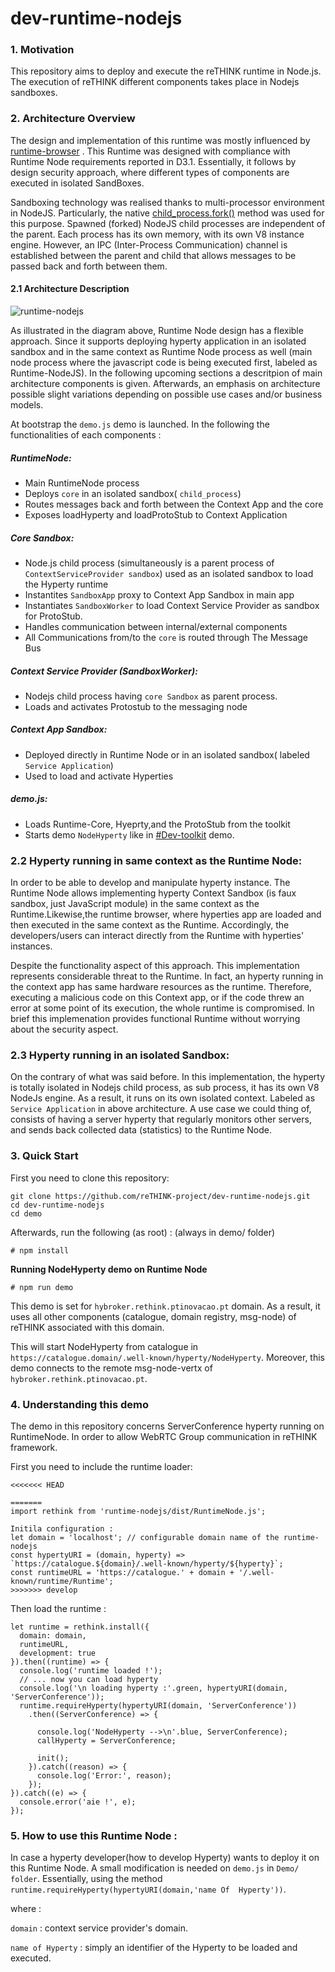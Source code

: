 # dev-runtime-nodejs

### 1. Motivation
This repository  aims to deploy and execute the reTHINK runtime in Node.js. The execution of reTHINK different components takes place in Nodejs sandboxes.

### 2. Architecture Overview
The design and implementation of this runtime was mostly influenced by [runtime-browser](https://github.com/reTHINK-project/dev-runtime-browser) . This Runtime was designed with compliance with Runtime Node requirements reported in D3.1. Essentially, it follows by design security approach, where different types of components are executed in isolated SandBoxes.

Sandboxing technology was realised thanks to multi-processor environment in NodeJS. Particularly, the native [child_process.fork()](https://nodejs.org/api/child_process.html#child_process_child_process_fork_modulepath_args_options) method was used for this purpose. Spawned (forked) NodeJS child processes are independent of the parent. Each process has its own memory, with its own V8 instance engine. However, an IPC (Inter-Process Communication) channel is established between the parent and child that allows messages to be passed back and forth between them.




#### 2.1 Architecture Description

![runtime-nodejs](Runtime-NodeJS.png)



As illustrated in the diagram above, Runtime Node design has a flexible approach. Since it supports  deploying hyperty application in an isolated sandbox and in the same context as Runtime Node process as well (main node process where the javascript code is being executed first, labeled as Runtime-NodeJS).
In the following upcoming sections a descritpion of main architecture components is given. Afterwards, an emphasis on architecture possible slight variations depending on possible use cases and/or business models.

At bootstrap the `demo.js` demo is launched. In the following the functionalities of each components :

##### RuntimeNode:
- Main RuntimeNode process
- Deploys `core` in an isolated sandbox( ```child_process```)
- Routes messages back and forth between the Context App and the core
- Exposes loadHyperty and loadProtoStub to Context Application

##### Core Sandbox:

 - Node.js child process (simultaneously is a parent process of ``ContextServiceProvider sandbox``) used as an isolated sandbox to load  the Hyperty runtime
 - Instantites ``SandboxApp`` proxy to Context App Sandbox in main app
 - Instantiates ``SandboxWorker`` to load  Context Service Provider as sandbox for ProtoStub.
 - Handles communication between internal/external components
 - All Communications from/to the ``core`` is routed through The Message Bus

##### Context Service Provider (SandboxWorker):
- Nodejs child process having ``core Sandbox`` as parent process.
- Loads and activates Protostub to the messaging node

##### Context App Sandbox:
- Deployed directly in Runtime Node or in an isolated sandbox( labeled ``Service Application``)
- Used to load and activate Hyperties
 
##### demo.js:
- Loads Runtime-Core, Hyeprty,and the ProtoStub from the toolkit
- Starts demo `NodeHyperty` like in [#Dev-toolkit](https://github.com/reTHINK-project/dev-hyperty-toolkit) demo.

### 2.2  Hyperty running in same context as the Runtime Node:
In order to be able to develop and manipulate hyperty instance. The Runtime Node allows implementing hyperty Context Sandbox (is faux sandbox, just JavaScript module) in the same context as the Runtime.Likewise,the runtime browser, where hyperties app are loaded and then executed in the same context as the Runtime. Accordingly, the developers/users can interact directly from the Runtime with hyperties' instances.

Despite the functionality aspect of this approach. This implementation represents considerable threat to the Runtime. In fact, an hyperty running in the context app has same hardware resources as the runtime. Therefore, executing a malicious code on this Context app, or if the code threw an error at some point of its execution, the whole runtime is compromised.
In brief this implemenation provides functional Runtime without worrying about the security aspect.
### 2.3  Hyperty running in an isolated Sandbox:
On the contrary of what was said before. In this implementation, the hyperty is totally isolated in Nodejs child process, as sub process, it has its own V8 NodeJs engine. As a result, it runs on its own isolated context.
Labeled as  ``Service Application``  in above architecture. A use case we could thing of, consists of having a server hyperty that regularly monitors other servers, and sends back collected data (statistics) to the Runtime Node.


### 3. Quick Start
First you need to clone this repository:
```
git clone https://github.com/reTHINK-project/dev-runtime-nodejs.git
cd dev-runtime-nodejs
cd demo
```

Afterwards, run the following (as root) :
(always in demo/ folder)

```
# npm install 
```

**Running NodeHyperty demo on Runtime Node**
```
# npm run demo
```
This demo is set for `hybroker.rethink.ptinovacao.pt` domain. As a result, it uses all other components (catalogue, domain registry, msg-node) of reTHINK associated with this domain.

This will start NodeHyperty from catalogue in `https://catalogue.domain/.well-known/hyperty/NodeHyperty`. Moreover, this demo connects  to the remote msg-node-vertx of `hybroker.rethink.ptinovacao.pt`.


### 4. Understanding this demo

The demo in this repository concerns ServerConference hyperty running on RuntimeNode. In order to allow WebRTC Group communication in reTHINK framework.

First you need to include the runtime loader:

```
<<<<<<< HEAD

=======
import rethink from 'runtime-nodejs/dist/RuntimeNode.js';

Initila configuration :
let domain = 'localhost'; // configurable domain name of the runtime-nodejs
const hypertyURI = (domain, hyperty) => `https://catalogue.${domain}/.well-known/hyperty/${hyperty}`;
const runtimeURL = 'https://catalogue.' + domain + '/.well-known/runtime/Runtime';
>>>>>>> develop
```

Then load the runtime :
```
let runtime = rethink.install({
  domain: domain,
  runtimeURL,
  development: true
}).then((runtime) => {
  console.log('runtime loaded !');
  // ... now you can load hyperty
  console.log('\n loading hyperty :'.green, hypertyURI(domain, 'ServerConference'));
  runtime.requireHyperty(hypertyURI(domain, 'ServerConference'))
    .then((ServerConference) => {

      console.log('NodeHyperty -->\n'.blue, ServerConference);
      callHyperty = ServerConference;

      init();
    }).catch((reason) => {
      console.log('Error:', reason);
    });
}).catch((e) => {
  console.error('aie !', e);
});
```

### 5. How to use this Runtime Node :

 In case a hyperty developer(how to develop Hyperty) wants to deploy it on this Runtime Node. A small modification is needed on `demo.js` in `Demo/ folder`. Essentially, using the method `runtime.requireHyperty(hypertyURI(domain,'name Of  Hyperty'))`.
 
 where :
 
`domain` : context service provider's domain.

`name of Hyperty` : simply an identifier of the Hyperty to be loaded and executed.

